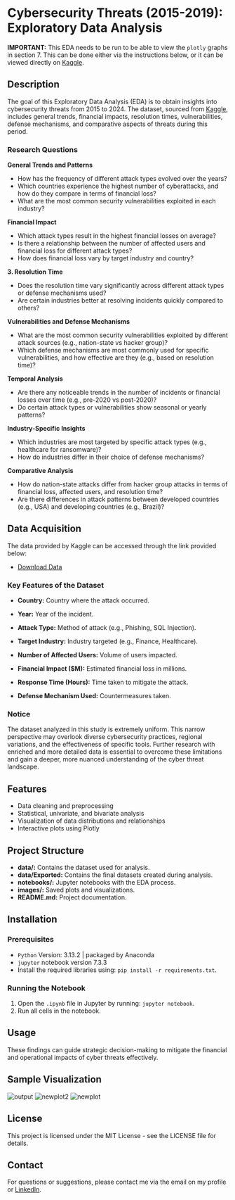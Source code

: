 # Cybersecurity Threats (2015-2019): Exploratory Data Analysis

**IMPORTANT:** This EDA needs to be run to be able to view the `plotly` graphs in section 7. This can be done either via the instructions below, or it can be viewed directly on [Kaggle](https://www.kaggle.com/code/christinecoomans/cybersecurity-threats-205-2024-eda). 

## Description

The goal of this Exploratory Data Analysis (EDA) is to obtain insights into cybersecurity threats from 2015 to 2024. The dataset, sourced from [Kaggle](https://www.kaggle.com/datasets/atharvasoundankar/global-cybersecurity-threats-2015-2024), includes general trends, financial impacts, resolution times, vulnerabilities, defense mechanisms, and comparative aspects of threats during this period.

### Research Questions

**General Trends and Patterns**
- How has the frequency of different attack types evolved over the years?
- Which countries experience the highest number of cyberattacks, and how do they compare in terms of financial loss?
- What are the most common security vulnerabilities exploited in each industry?

**Financial Impact**
- Which attack types result in the highest financial losses on average?
- Is there a relationship between the number of affected users and financial loss for different attack types?
- How does financial loss vary by target industry and country?

**3. Resolution Time**
- Does the resolution time vary significantly across different attack types or defense mechanisms used?
- Are certain industries better at resolving incidents quickly compared to others?

**Vulnerabilities and Defense Mechanisms**
- What are the most common security vulnerabilities exploited by different attack sources (e.g., nation-state vs hacker group)?
- Which defense mechanisms are most commonly used for specific vulnerabilities, and how effective are they (e.g., based on resolution time)?

**Temporal Analysis**
- Are there any noticeable trends in the number of incidents or financial losses over time (e.g., pre-2020 vs post-2020)?
- Do certain attack types or vulnerabilities show seasonal or yearly patterns?

**Industry-Specific Insights**
- Which industries are most targeted by specific attack types (e.g., healthcare for ransomware)?
- How do industries differ in their choice of defense mechanisms?

**Comparative Analysis**
- How do nation-state attacks differ from hacker group attacks in terms of financial loss, affected users, and resolution time?
- Are there differences in attack patterns between developed countries (e.g., USA) and developing countries (e.g., Brazil)?

## Data Acquisition

The data provided by Kaggle can be accessed through the link provided below:
- [Download Data](https://www.kaggle.com/datasets/atharvasoundankar/global-cybersecurity-threats-2015-2024)

### Key Features of the Dataset

- **Country:** Country where the attack occurred.

- **Year:** Year of the incident.

- **Attack Type:** Method of attack (e.g., Phishing, SQL Injection).

- **Target Industry:** Industry targeted (e.g., Finance, Healthcare).

- **Number of Affected Users:** Volume of users impacted.

- **Financial Impact ($M):** Estimated financial loss in millions.

- **Response Time (Hours):** Time taken to mitigate the attack.

- **Defense Mechanism Used:** Countermeasures taken.

### Notice
The dataset analyzed in this study is extremely uniform. This narrow perspective may overlook diverse cybersecurity practices, regional variations, and the effectiveness of specific tools. Further research with enriched and more detailed data is essential to overcome these limitations and gain a deeper, more nuanced understanding of the cyber threat landscape.

## Features
- Data cleaning and preprocessing
- Statistical, univariate, and bivariate analysis
- Visualization of data distributions and relationships
- Interactive plots using Plotly

## Project Structure
- **data/:** Contains the dataset used for analysis.
- **data/Exported:** Contains the final datasets created during analysis.
- **notebooks/:** Jupyter notebooks with the EDA process.
- **images/:** Saved plots and visualizations.
- **README.md:** Project documentation.

## Installation
### Prerequisites
- `Python` Version: 3.13.2 | packaged by Anaconda
- `jupyter` notebook version 7.3.3
- Install the required libraries using: `pip install -r requirements.txt`.

### Running the Notebook

1. Open the `.ipynb` file in Jupyter by running: `jupyter notebook`.
2. Run all cells in the notebook.

## Usage
These findings can guide strategic decision-making to mitigate the financial and operational impacts of cyber threats effectively.

## Sample Visualization
![output](https://github.com/user-attachments/assets/e16f91a9-1108-49ff-994c-963d0877819c)
![newplot2](https://github.com/user-attachments/assets/f95914be-e467-4247-a503-e528093a41c6)
![newplot](https://github.com/user-attachments/assets/ddba26d8-2ae1-4211-89fa-c251debbd85b)

## License
This project is licensed under the MIT License - see the LICENSE file for details.

## Contact
For questions or suggestions, please contact me via the email on my profile or [LinkedIn](https://www.linkedin.com/in/christine-coomans/).
